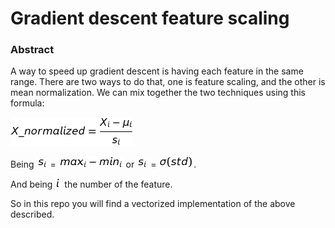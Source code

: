 # Gradient descent feature scaling

### Abstract

A way to speed up gradient descent is having each feature in the same range. There are two ways to do that, one is feature scaling, and the other is mean normalization. We can mix together the two techniques using this formula:

![equation](/assets/x_normalized.png)

Being ![equation](/assets/si.png) = ![equation](/assets/max-min.png) or ![equation](/assets/si.png) = ![equation](/assets/std.png).

And being ![equation](/assets/i.png) the number of the feature.

So in this repo you will find a vectorized implementation of the above described.


